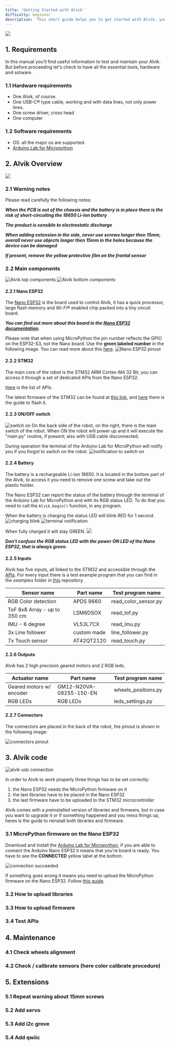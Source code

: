 ```yaml
---
title: 'Getting Started with Alvik'
difficulty: beginner
description: 'This short guide helps you to get started with Alvik, you'll also find useful information to maintain your Alvik.'
---
```


![](assets/title.png)

## 1. Requirements
In this manual you'll find useful information to test and maintain your Alvik. But before proceeding let's check to have all the essential tools, hardware and sotware.

### 1.1 Hardware requirements

 - One Alvik, of course.
 - One USB-C® type cable, working and with data lines, not only power lines.
 - One screw driver, cross head
 - One computer

### 1.2 Software requirements

 - OS: all the major os are supported.
 - [Arduino Lab for Micropython](https://labs.arduino.cc/en/labs/micropython)

## 2. Alvik Overview
![](assets/main-components.png)
### 2.1 Warning notes
Please read carefully the following notes:

***When the PCB is out of the chassis and the battery is in place there is the risk of short-circuiting the 18650 Li-Ion battery***

***The product is sensible to electrostatic discharge***

***When adding extension in the side, never use screws longer then 15mm, overall never use objects longer then 15mm in the holes because the device can be damaged***

***If present, remove the yellow protective film on the frontal sensor***

### 2.2 Main components
![Alvik top components](assets/up-components.png)
![Alvik bottom components](assets/down-components.png)
#### 2.2.1 Nano ESP32
The [Nano ESP32](https://store.arduino.cc/products/nano-esp32) is the board used to control Alvik, it has a quick processor, large flash memory and Wi-Fi® enabled chip packed into a tiny circuit board.

***You can find out more about this board in the [Nano ESP32 documentation](/hardware/nano-esp32).***

Please note that when using MicroPython the pin number reflects the GPIO on the ESP32-S3, not the Nano board. Use the **green labeled number** in the following image. You can read more about this [here](https://docs.arduino.cc/micropython/micropython-course/course/introduction-python#nano-esp32--micropython-pinout).
![Nano ESP32 pinout](assets/esp-pinout.png)

#### 2.2.2 STM32

The main core of the robot is the STM32 ARM Cortex-M4 32 Bit, you can access it through a set of dedicated APIs from the Nano ESP32.

[Here](/tutorials/cheat-sheet/cheat-sheet.md) is the list of APIs.

The latest firmware of the STM32 can be found at [this link](https://github.com/arduino/arduino-alvik-mpy/releases), and [here](#how-to-upload-firmware) there is the guide to flash it.


#### 2.2.3 ON/OFF switch
![switch on](assets/robot-on.png)
On the back side of the robot, on the right, there is the main switch of the robot. When ON the robot will power up and it will execute the "main.py" routine, if present; also with USB cable disconnected.


During operation the terminal of the Arduino Lab for MicroPython will notify you if you forgot to switch on the robot.
![notification to switch on](assets/message-switch-on.png)

#### 2.2.4 Battery

The battery is a rechargeable Li-ion 18650. It is located in the bottom part of the Alvik, to access it you need to remove one screw and take out the plastic holder.

The Nano ESP32 can report the status of the battery through the terminal of the Arduino Lab for MicroPython and with its RGB status LED. To do that you need to call the `Alvik.begin()` function, in any program.

When the battery is charging the status LED will blink RED for 1 second.
![charging blink](assets/charging.gif)
![terminal notification](assets/ide-charging.png)

When fully charged it will stay GREEN.
![](assets/charged.png)

***Don't confuse the RGB status LED with the power ON LED of the Nano ESP32, that is always green.***

#### 2.2.5 Inputs

Alvik has five inputs, all linked to the STM32 and accessible through the [APIs](/tutorials/cheat-sheet/cheat-sheet.md). For every input there is a test example program that you can find in the _examples_ folder in [this](https://github.com/arduino/arduino-alvik-mpy/tree/main/examples) repository.

| **Sensor name**              | **Part name** | **Test program name** |
|------------------------------|---------------|-----------------------|
| RGB Color detection          | APDS 9660     | read_color_sensor.py  |
| ToF 8x8 Array - up to 350 cm | LSM6DSOX      | read_tof.py           |
| IMU - 6 degree               | VL53L7CX      | read_imu.py           |
| 3x Line follower             | custom made   | line_follower.py      |
| 7x Touch sensor              | AT42QT2120    | read_touch.py         |

#### 2.2.6 Outputs

Alvik has 2 high precision geared motors and 2 RGB leds.

| **Actuator name**        | **Part name**           | **Test program name** |
|--------------------------|-------------------------|-----------------------|
| Geared motors w/ encoder | GM12-N20VA-08255-150-EN | wheels_positions.py   |
| RGB LEDs                 | RGB LEDs                | leds_settings.py      |

#### 2.2.7 Connectors

The connectors are placed in the back of the robot, the pinout is shown in the following image:

![connectors pinout](assets/datasheet_connectors.png)

## 3. Alvik code
![alvik usb connection](assets/connecting-final.gif)

In order to Alvik to work properly three things has to be set correctly:

 1. the Nano ESP32 needs the MicroPython firmware on it
 2. the last libraries have to be placed in the Nano ESP32
 3. the last firmware have to be uploaded to the STM32 microcontroller

Alvik comes with a preinstalled version of libraries and firmware, but in case you want to upgrade it or if something happened and you mess things up, heres is the guide to reinstall both libraries and firmware.

### 3.1 MicroPython firmware on the Nano ESP32

Download and install the [Arduino Lab for Micropython](https://labs.arduino.cc/en/labs/micropython), if you are able to connect the Arduino Nano ESP32 it means that you're board is ready. You have to see the **CONNECTED** yellow label at the bottom.

![connection succeeded](assets/connection_succeeded.png)

If something goes wrong it means you need to upload the MicroPython firmware on the Nano ESP32.
Follow [this guide](https://docs.arduino.cc/micropython/basics/board-installation/).

### 3.2 How to upload libraries



### 3.3 How to upload firmware
### 3.4 Test APIs

## 4. Maintenance
### 4.1 Check wheels alignment
### 4.2 Check / calibrate sensors (here color calibrate procedure)

## 5. Extensions
### 5.1 Repeat warning about 15mm screws
### 5.2 Add servo
### 5.3 Add i2c grove
### 5.4 Add qwiic
